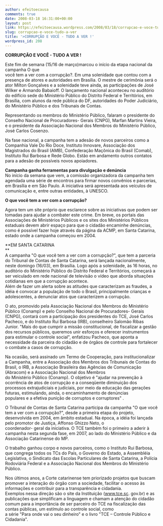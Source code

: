 ```yaml
---
author: efeitoecausa
comments: true
date: 2008-03-18 16:31:00+00:00
layout: post
link: https://efeitoecausa.wordpress.com/2008/03/18/corrupcao-e-voce-tudo-a-ver/
slug: corrupcao-e-voce-tudo-a-ver
title: '>CORRUPÇÃO E VOCÊ - TUDO A VER !'
wordpress_id: 208
---
```


>

**CORRUPÇÃO E VOCÊ - TUDO A VER !**  
  
Este fim de semana (15/16 de março)marcou o início da etapa nacional da campanha O que  
você tem a ver com a corrupção?. Em uma solenidade que contou com a presença de atores e autoridades em Brasília. O mestre de cerimônia será o ator Milton Gonçalves e a solenidade teve ainda, as participações de José Wilker e Armando Babaioff. O lançamento nacional aconteceu no auditório do edifício sede do Ministério Público do Distrito Federal e Territórios, em Brasília, com alunos da rede pública do DF, autoridades do Poder Judiciário, do Ministério Público e dos Tribunais de Contas.  
  
Representando os membros do Ministério Público, falaram o presidente do Conselho Nacional de Procuradores- Gerais (CNPG), Marfan Martins Vieira, e o presidente da Associação Nacional dos Membros do Ministério Público, José Carlos Cosenzo.  
  
Na fase nacional, a campanha tem a adesão de novos parceiros como a Companhia Vale Do Rio Doce, Instituto Innovare, Associação dos Magistrados do Brasil (AMB), Confederação Maçônica do Brasil (Comab), Instituto Rui Barbosa e Rede Globo. Estão em andamento outros contatos para a adesão de possíveis novos apoiadores.  
  
**Campanha ganha ferramentas para divulgação e denúncia**  
No início da semana que vem, a comissão organizadora da campanha tem agendada uma série de encontros para firmar novos convênios e parcerias, em Brasília e em São Paulo. A iniciativa será apresentada aos veículos de comunicação e, entre outras entidades, à UNESCO.  
  
**O que você tem a ver com a corrupção?**  
  
Agora tem um site próprio que esclarece sobre as iniciativas que podem ser tomadas para ajudar a combater este crime. Em breve, os portais das Associações de Ministérios Públicos e os sites dos Ministérios Públicos estaduais devem abrir espaço para que o cidadão encaminhe denúncias, como é possível fazer hoje através da página da ACMP, em Santa Catarina, estado onde a campanha começou em 2004.  
  
**EM SANTA CATARINA  
**  
A campanha "O que você tem a ver com a corrupção?", que tem a parceria do Tribunal de Contas de Santa Catarina, será lançada nacionalmente, neste domingo (16/03), em Brasília. Logo após a solenidade, às 16 horas, no auditório do Ministério Público do Distrito Federal e Territórios, começará a ser veiculado em rede nacional de televisão o vídeo que aborda situações cotidianas em que a corrupção acontece.  
Além de fazer um alerta sobre as atitudes que caracterizam as fraudes, a idéia é convocar a população de todo o Brasil, principalmente crianças e adolescentes, a denunciar atos que caracterizem a corrupção.  
  
O ato, promovido pela Associação Nacional dos Membros do Ministério Público (Conamp) e pelo Conselho Nacional de Procuradores- Gerais (CNPG), contará com a participação dos presidentes do TCE, José Carlos Pacheco, e do Instituto Rui Barbosa (IRB), conselheiro Salomão Ribas Junior. "Mais do que cumprir a missão constitucional, de fiscalizar a gestão dos recursos públicos, queremos unir esforços e oferecer instrumentos para estimular o controle social", enfatizou Pacheco, que aponta a necessidade da parceira do cidadão e de órgãos de controle para fortalecer o combate a casos de corrupção.  
  
Na ocasião, será assinado um Termo de Cooperação, para institucionalizar a Campanha, entre a Associação dos Membros dos Tribunais de Contas do Brasil, o IRB, a Associação Brasileira das Agências de Comunicação (Abracom) e a Associação Nacional dos Membros  
do Ministério Público (Conamp). O objetivo é "ajudar na prevenção à ocorrência de atos de corrupção e a conseqüente diminuição dos processos extrajudiciais e judiciais, por meio da educação das gerações futuras, estimulando, ainda, o encaminhamento de denúncias  
populares e a efetiva punição de corruptos e corruptores" .  
  
O Tribunal de Contas de Santa Catarina participa da campanha "O que você tem a ver com a corrupção?", desde a primeira etapa do projeto, desenvolvida em 2004, em âmbito estadual. Na época, a idéia foi lançada pelo promotor de Justiça, Affonso Ghizzo Neto, o  
coordenador- geral da iniciativa. O TCE também foi o primeiro a aderir à campanha nesta segunda fase, em 2007, ao lado do Ministério Público e da Associação Catarinense do MP.  
  
O trabalho ganhou corpo e novos parceiros, como o Instituto Rui Barbosa, que congrega todos os TCs do País, o Governo do Estado, a Assembléia Legislativa, o Sindicato das Escolas Particulares de Santa Catarina, a Polícia Rodoviária Federal e a Associação Nacional dos Membros do Ministério Público.  
  
Nos últimos anos, a Corte catarinense tem priorizado projetos que buscam promover a interação do órgão com a sociedade, facilitar o acesso às informações e contribuir para a transparência e cidadania.  
Exemplos nessa direção são o site da Instituição (www.tce.sc. gov.br) e as publicações que simplificam a linguagem e chamam a atenção do cidadão comum para a importância de ser parceiro do TCE na fiscalização das contas públicas, um estímulo ao controle social, como  
a série "Para onde vai o seu dinheiro" e o livro "TCE – Controle Público e Cidadania".
